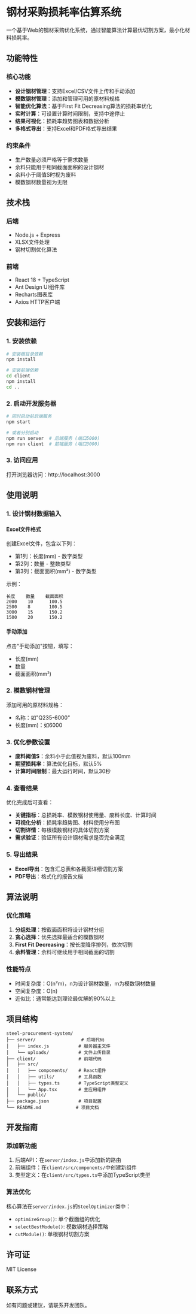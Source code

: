 # 钢材采购损耗率估算系统

一个基于Web的钢材采购优化系统，通过智能算法计算最优切割方案，最小化材料损耗率。

## 功能特性

### 核心功能
- **设计钢材管理**：支持Excel/CSV文件上传和手动添加
- **模数钢材管理**：添加和管理可用的原材料规格
- **智能优化算法**：基于First Fit Decreasing算法的损耗率优化
- **实时计算**：可设置计算时间限制，支持中途停止
- **结果可视化**：损耗率趋势图表和数据分析
- **多格式导出**：支持Excel和PDF格式导出结果

### 约束条件
- 生产数量必须严格等于需求数量
- 余料只能用于相同截面面积的设计钢材
- 余料小于阈值S时视为废料
- 模数钢材数量视为无限

## 技术栈

### 后端
- Node.js + Express
- XLSX文件处理
- 钢材切割优化算法

### 前端
- React 18 + TypeScript
- Ant Design UI组件库
- Recharts图表库
- Axios HTTP客户端

## 安装和运行

### 1. 安装依赖

```bash
# 安装根目录依赖
npm install

# 安装前端依赖
cd client
npm install
cd ..
```

### 2. 启动开发服务器

```bash
# 同时启动前后端服务
npm start

# 或者分别启动
npm run server  # 后端服务 (端口5000)
npm run client  # 前端服务 (端口3000)
```

### 3. 访问应用

打开浏览器访问：http://localhost:3000

## 使用说明

### 1. 设计钢材数据输入

#### Excel文件格式
创建Excel文件，包含以下列：
- 第1列：长度(mm) - 数字类型
- 第2列：数量 - 整数类型  
- 第3列：截面面积(mm²) - 数字类型

示例：
```
长度    数量    截面面积
2000    10      100.5
2500    8       100.5
3000    15      150.2
1500    20      150.2
```

#### 手动添加
点击"手动添加"按钮，填写：
- 长度(mm)
- 数量
- 截面面积(mm²)

### 2. 模数钢材管理

添加可用的原材料规格：
- 名称：如"Q235-6000"
- 长度(mm)：如6000

### 3. 优化参数设置

- **废料阈值S**：余料小于此值视为废料，默认100mm
- **期望损耗率**：算法优化目标，默认5%
- **计算时间限制**：最大运行时间，默认30秒

### 4. 查看结果

优化完成后可查看：
- **关键指标**：总损耗率、模数钢材使用量、废料长度、计算时间
- **可视化分析**：损耗率趋势图、材料使用分布图
- **切割详情**：每根模数钢材的具体切割方案
- **需求验证**：验证所有设计钢材需求是否完全满足

### 5. 导出结果

- **Excel导出**：包含汇总表和各截面详细切割方案
- **PDF导出**：格式化的报告文档

## 算法说明

### 优化策略
1. **分组处理**：按截面面积将设计钢材分组
2. **贪心选择**：优先选择最适合的模数钢材
3. **First Fit Decreasing**：按长度降序排列，依次切割
4. **余料管理**：余料可继续用于相同截面的切割

### 性能特点
- 时间复杂度：O(n²m)，n为设计钢材数量，m为模数钢材数量
- 空间复杂度：O(n)
- 近似比：通常能达到理论最优解的90%以上

## 项目结构

```
steel-procurement-system/
├── server/                 # 后端代码
│   ├── index.js           # 服务器主文件
│   └── uploads/           # 文件上传目录
├── client/                # 前端代码
│   ├── src/
│   │   ├── components/    # React组件
│   │   ├── utils/         # 工具函数
│   │   ├── types.ts       # TypeScript类型定义
│   │   └── App.tsx        # 主应用组件
│   └── public/
├── package.json           # 项目配置
└── README.md             # 项目文档
```

## 开发指南

### 添加新功能
1. 后端API：在`server/index.js`中添加新的路由
2. 前端组件：在`client/src/components/`中创建新组件
3. 类型定义：在`client/src/types.ts`中添加TypeScript类型

### 算法优化
核心算法在`server/index.js`的`SteelOptimizer`类中：
- `optimizeGroup()`: 单个截面组的优化
- `selectBestModule()`: 模数钢材选择策略
- `cutModule()`: 单根钢材切割方案

## 许可证

MIT License

## 联系方式

如有问题或建议，请联系开发团队。 